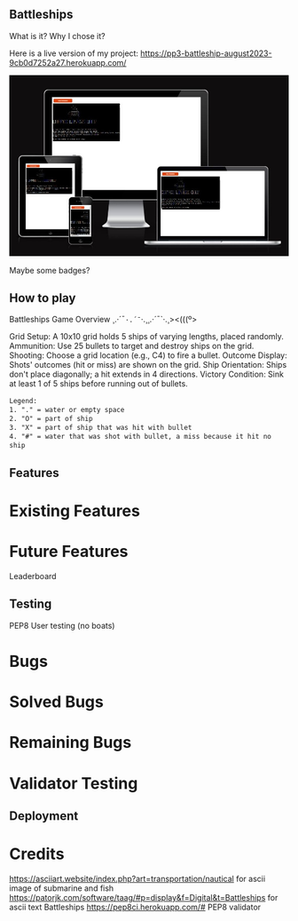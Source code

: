 ## Battleships

What is it? Why I chose it?

Here is a live version of my project: https://pp3-battleship-august2023-9cb0d7252a27.herokuapp.com/

![Responsive Image](https://github.com/rahcancode/pp3-coffeeloversonly/blob/main/media/responsive.JPG)

Maybe some badges?

## How to play

Battleships Game Overview ¸.·´¯`·.´¯`·.¸¸.·´¯`·.¸><(((º>

Grid Setup: A 10x10 grid holds 5 ships of varying lengths, placed randomly.
Ammunition: Use 25 bullets to target and destroy ships on the grid.
Shooting: Choose a grid location (e.g., C4) to fire a bullet.
Outcome Display: Shots' outcomes (hit or miss) are shown on the grid.
Ship Orientation: Ships don't place diagonally; a hit extends in 4 directions.
Victory Condition: Sink at least 1 of 5 ships before running out of bullets.

    Legend:
    1. "." = water or empty space
    2. "O" = part of ship
    3. "X" = part of ship that was hit with bullet
    4. "#" = water that was shot with bullet, a miss because it hit no ship

## Features

# Existing Features

# Future Features
Leaderboard

## Testing

PEP8
User testing (no boats)

# Bugs
# Solved Bugs
# Remaining Bugs

# Validator Testing

## Deployment

# Credits

https://asciiart.website/index.php?art=transportation/nautical for ascii image of submarine and fish
https://patorjk.com/software/taag/#p=display&f=Digital&t=Battleships for ascii text Battleships
https://pep8ci.herokuapp.com/# PEP8 validator


